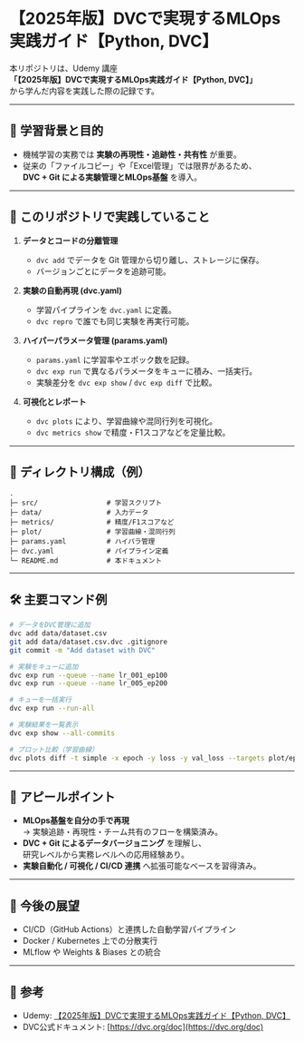 # 【2025年版】DVCで実現するMLOps実践ガイド【Python, DVC】

本リポジトリは、Udemy 講座\
**「【2025年版】DVCで実現するMLOps実践ガイド【Python, DVC】」**\
から学んだ内容を実践した際の記録です。

---

## 📌 学習背景と目的

- 機械学習の実務では **実験の再現性・追跡性・共有性** が重要。
- 従来の「ファイルコピー」や「Excel管理」では限界があるため、\
  **DVC + Git による実験管理とMLOps基盤** を導入。

---

## 🚀 このリポジトリで実践していること

1. **データとコードの分離管理**

   - `dvc add` でデータを Git 管理から切り離し、ストレージに保存。
   - バージョンごとにデータを追跡可能。

2. **実験の自動再現 (dvc.yaml)**

   - 学習パイプラインを `dvc.yaml` に定義。
   - `dvc repro` で誰でも同じ実験を再実行可能。

3. **ハイパーパラメータ管理 (params.yaml)**

   - `params.yaml` に学習率やエポック数を記録。
   - `dvc exp run` で異なるパラメータをキューに積み、一括実行。
   - 実験差分を `dvc exp show` / `dvc exp diff` で比較。

4. **可視化とレポート**

   - `dvc plots` により、学習曲線や混同行列を可視化。
   - `dvc metrics show` で精度・F1スコアなどを定量比較。

---

## 📂 ディレクトリ構成（例）

```
.
├─ src/                 # 学習スクリプト
├─ data/                # 入力データ
├─ metrics/             # 精度/F1スコアなど
├─ plot/                # 学習曲線・混同行列
├─ params.yaml          # ハイパラ管理
├─ dvc.yaml             # パイプライン定義
└─ README.md            # 本ドキュメント
```

---

## 🛠️ 主要コマンド例

```bash
# データをDVC管理に追加
dvc add data/dataset.csv
git add data/dataset.csv.dvc .gitignore
git commit -m "Add dataset with DVC"

# 実験をキューに追加
dvc exp run --queue --name lr_001_ep100
dvc exp run --queue --name lr_005_ep200

# キューを一括実行
dvc exp run --run-all

# 実験結果を一覧表示
dvc exp show --all-commits

# プロット比較（学習曲線）
dvc plots diff -t simple -x epoch -y loss -y val_loss --targets plot/epoch_metrics.csv
```

---

## 🌟 アピールポイント

- **MLOps基盤を自分の手で再現**\
  → 実験追跡・再現性・チーム共有のフローを構築済み。
- **DVC + Git によるデータバージョニング** を理解し、\
  研究レベルから実務レベルへの応用経験あり。
- **実験自動化 / 可視化 / CI/CD 連携** へ拡張可能なベースを習得済み。

---

## 🎯 今後の展望

- CI/CD（GitHub Actions）と連携した自動学習パイプライン
- Docker / Kubernetes 上での分散実行
- MLflow や Weights & Biases との統合

---

## 📖 参考

- Udemy: [【2025年版】DVCで実現するMLOps実践ガイド【Python, DVC】](https://www.udemy.com/)
- DVC公式ドキュメント: [https://dvc.org/doc](https://dvc.org/doc)

